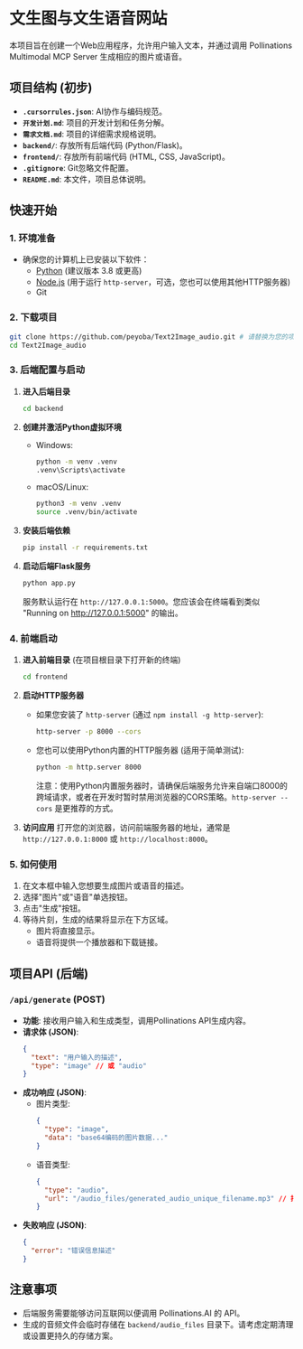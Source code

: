 # 文生图与文生语音网站

本项目旨在创建一个Web应用程序，允许用户输入文本，并通过调用 Pollinations Multimodal MCP Server 生成相应的图片或语音。

## 项目结构 (初步)

- **`.cursorrules.json`**: AI协作与编码规范。
- **`开发计划.md`**: 项目的开发计划和任务分解。
- **`需求文档.md`**: 项目的详细需求规格说明。
- **`backend/`**: 存放所有后端代码 (Python/Flask)。
- **`frontend/`**: 存放所有前端代码 (HTML, CSS, JavaScript)。
- **`.gitignore`**: Git忽略文件配置。
- **`README.md`**: 本文件，项目总体说明。

## 快速开始

### 1. 环境准备

*   确保您的计算机上已安装以下软件：
    *   [Python](https://www.python.org/downloads/) (建议版本 3.8 或更高)
    *   [Node.js](https://nodejs.org/) (用于运行 `http-server`，可选，您也可以使用其他HTTP服务器)
    *   Git

### 2. 下载项目

```bash
git clone https://github.com/peyoba/Text2Image_audio.git # 请替换为您的项目仓库URL
cd Text2Image_audio
```

### 3. 后端配置与启动

1.  **进入后端目录**
    ```bash
    cd backend
    ```

2.  **创建并激活Python虚拟环境**
    *   Windows:
        ```bash
        python -m venv .venv
        .venv\Scripts\activate
        ```
    *   macOS/Linux:
        ```bash
        python3 -m venv .venv
        source .venv/bin/activate
        ```

3.  **安装后端依赖**
    ```bash
    pip install -r requirements.txt
    ```

4.  **启动后端Flask服务**
    ```bash
    python app.py
    ```
    服务默认运行在 `http://127.0.0.1:5000`。您应该会在终端看到类似 "Running on http://127.0.0.1:5000" 的输出。

### 4. 前端启动

1.  **进入前端目录** (在项目根目录下打开新的终端)
    ```bash
    cd frontend
    ```

2.  **启动HTTP服务器**
    *   如果您安装了 `http-server` (通过 `npm install -g http-server`):
        ```bash
        http-server -p 8000 --cors
        ```
    *   您也可以使用Python内置的HTTP服务器 (适用于简单测试):
        ```bash
        python -m http.server 8000
        ```
        注意：使用Python内置服务器时，请确保后端服务允许来自端口8000的跨域请求，或者在开发时暂时禁用浏览器的CORS策略。`http-server --cors` 是更推荐的方式。

3.  **访问应用**
    打开您的浏览器，访问前端服务器的地址，通常是 `http://127.0.0.1:8000` 或 `http://localhost:8000`。

### 5. 如何使用

1.  在文本框中输入您想要生成图片或语音的描述。
2.  选择"图片"或"语音"单选按钮。
3.  点击"生成"按钮。
4.  等待片刻，生成的结果将显示在下方区域。
    *   图片将直接显示。
    *   语音将提供一个播放器和下载链接。

## 项目API (后端)

### `/api/generate` (POST)

*   **功能**: 接收用户输入和生成类型，调用Pollinations API生成内容。
*   **请求体 (JSON)**:
    ```json
    {
      "text": "用户输入的描述",
      "type": "image" // 或 "audio"
    }
    ```
*   **成功响应 (JSON)**:
    *   图片类型:
        ```json
        {
          "type": "image",
          "data": "base64编码的图片数据..."
        }
        ```
    *   语音类型:
        ```json
        {
          "type": "audio",
          "url": "/audio_files/generated_audio_unique_filename.mp3" // 指向后端静态文件的URL
        }
        ```
*   **失败响应 (JSON)**:
    ```json
    {
      "error": "错误信息描述"
    }
    ```

## 注意事项
* 后端服务需要能够访问互联网以便调用 Pollinations.AI 的 API。
* 生成的音频文件会临时存储在 `backend/audio_files` 目录下。请考虑定期清理或设置更持久的存储方案。 